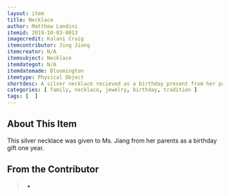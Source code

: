 ```yaml
---
layout: item
title: Necklace
author: Matthew Landini
itemid: 2019-10-03-0013
imagecredit: Kalani Craig
itemcontributor: Jing Jiang
itemcreator: N/A
itemsubject: Necklace
itemdategot: N/A
itemdatemade: Bloomington
itemtype: Physical Object
shortdesc: A silver necklace recieved as a birthday present from her parents in China
categories: [ family, necklace, jewelry, birthday, tradition ]
tags: [  ]
---
```

## About This Item
This silver necklace was given to Ms. Jiang from her parents as a birthday gift one year. 

## From the Contributor
>*
